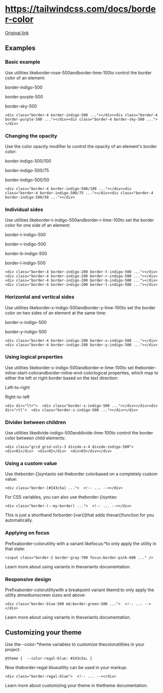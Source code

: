 # https://tailwindcss.com/docs/border-color

[Original link](https://tailwindcss.com/docs/border-color)

## Examples

### Basic example

Use utilities likeborder-rose-500andborder-lime-100to control the border color of an element:

border-indigo-500

border-purple-500

border-sky-500

```
<div class="border-4 border-indigo-500 ..."></div><div class="border-4 border-purple-500 ..."></div><div class="border-4 border-sky-500 ..."></div>
```

### Changing the opacity

Use the color opacity modifier to control the opacity of an element's border color:

border-indigo-500/100

border-indigo-500/75

border-indigo-500/50

```
<div class="border-4 border-indigo-500/100 ..."></div><div class="border-4 border-indigo-500/75 ..."></div><div class="border-4 border-indigo-500/50 ..."></div>
```

### Individual sides

Use utilities likeborder-t-indigo-500andborder-r-lime-100to set the border color for one side of an element:

border-t-indigo-500

border-r-indigo-500

border-b-indigo-500

border-l-indigo-500

```
<div class="border-4 border-indigo-200 border-t-indigo-500 ..."></div><div class="border-4 border-indigo-200 border-r-indigo-500 ..."></div><div class="border-4 border-indigo-200 border-b-indigo-500 ..."></div><div class="border-4 border-indigo-200 border-l-indigo-500 ..."></div>
```

### Horizontal and vertical sides

Use utilities likeborder-x-indigo-500andborder-y-lime-100to set the border color on two sides of an element at the same time:

border-x-indigo-500

border-y-indigo-500

```
<div class="border-4 border-indigo-200 border-x-indigo-500 ..."></div><div class="border-4 border-indigo-200 border-y-indigo-500 ..."></div>
```

### Using logical properties

Use utilities likeborder-s-indigo-500andborder-e-lime-100to set theborder-inline-start-colorandborder-inline-end-colorlogical properties, which map to either the left or right border based on the text direction:

Left-to-right

Right-to-left

```
<div dir="ltr">  <div class="border-s-indigo-500 ..."></div></div><div dir="rtl">  <div class="border-s-indigo-500 ..."></div></div>
```

### Divider between children

Use utilities likedivide-indigo-500anddivide-lime-100to control the border color between child elements:

```
<div class="grid grid-cols-3 divide-x-4 divide-indigo-500">  <div>01</div>  <div>02</div>  <div>03</div></div>
```

### Using a custom value

Use theborder-[<value>]syntaxto set theborder colorbased on a completely custom value:

```
<div class="border-[#243c5a] ...">  <!-- ... --></div>
```

For CSS variables, you can also use theborder-(<custom-property>)syntax:

```
<div class="border-(--my-border) ...">  <!-- ... --></div>
```

This is just a shorthand forborder-[var(<custom-property>)]that adds thevar()function for you automatically.

### Applying on focus

Prefixaborder-colorutility with a variant likefocus:*to only apply the utility in that state:

```
<input class="border-2 border-gray-700 focus:border-pink-600 ..." />
```

Learn more about using variants in thevariants documentation.

### Responsive design

Prefixaborder-colorutilitywith a breakpoint variant likemd:to only apply the utility atmediumscreen sizes and above:

```
<div class="border-blue-500 md:border-green-500 ...">  <!-- ... --></div>
```

Learn more about using variants in thevariants documentation.

## Customizing your theme

Use the--color-*theme variables to customize thecolorutilities in your project:

```
@theme {  --color-regal-blue: #243c5a; }
```

Now theborder-regal-blueutility can be used in your markup:

```
<div class="border-regal-blue">  <!-- ... --></div>
```

Learn more about customizing your theme in thetheme documentation.
